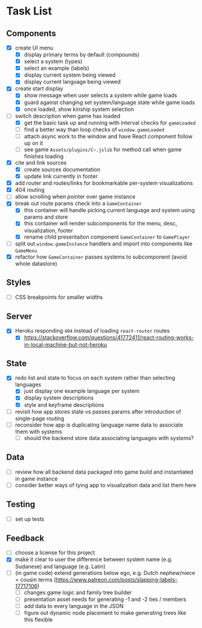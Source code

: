 # Task List

## Components
- [X] create UI menu
	- [X] display primary terms by default (compounds)
	- [X] select a system (types)
	- [X] select an example (labels)
	- [X] display current system being viewed
	- [X] display current language being viewed
- [X] create start display
	- [X] show message when user selects a system while game loads
	- [X] guard against changing set system/language state while game loads
	- [X] once loaded, show kinship system selection
- [ ] switch description when game has loaded
	- [X] get the basic task up and running with interval checks for `gameLoaded`
	- [ ] find a better way than loop checks of `window.gameLoaded`
	- [ ] attach async work to the window and have React component follow up on it
	- [ ] see game `Assets/plugins/C~.jslib` for method call when game finishes loading
- [X] cite and link sources
	- [X] create sources documentation
	- [X] update link currently in footer
- [X] add router and routes/links for bookmarkable per-system visualizations 
- [X] 404 routing
- [ ] allow scrolling when pointer over game instance
- [X] break out route params check into a `GameContainer`
	- [X] this container will handle picking current language and system using params and store
	- [X] this container will render subcomponents for the menu, desc, visualization, footer
	- [X] rename child presentaiton component `GameContainer` to `GamePlayer`
- [ ] split out `window.gameInstance` handlers and import into components like `GameMenu`
- [X] refactor how `GameContainer` passes systems to subcomponent (avoid whole datastore)

## Styles
- [ ] CSS breakpoints for smaller widths

## Server
- [X] Heroku responding `404` instead of loading `react-router` routes
	- [X] https://stackoverflow.com/questions/41772411/react-routing-works-in-local-machine-but-not-heroku

## State
- [X] redo list and state to focus on each system rather than selecting languages
	- [X] just display one example language per system
	- [X] display system descriptions
	- [X] style and keyframe descriptions
- [ ] revisit how app stores state vs passes params after introduction of single-page routing
- [ ] reconsider how app is duplicating language name data to associate them with systems
	- [ ] should the backend store data associating languages with systems?

## Data
- [ ] review how all backend data packaged into game build and instantiated in game instance
- [ ] consider better ways of tying app to visualization data and list them here

## Testing
- [ ] set up tests

## Feedback
- [ ] choose a license for this project
- [X] make it clear to user the difference between system name (e.g. Sudanese) and language (e.g. Latin)
- [ ] (in game code) extend generations below ego, e.g. Dutch nephew/niece = cousin terms (https://www.patreon.com/posts/slapping-labels-17717106)
	- [ ] changes game logic and family tree builder
	- [ ] presentation asset needs for generating -1 and -2 ties / members
	- [ ] add data to every language in the JSON
	- [ ] figure out dynamic node placement to make generating trees like this flexible
